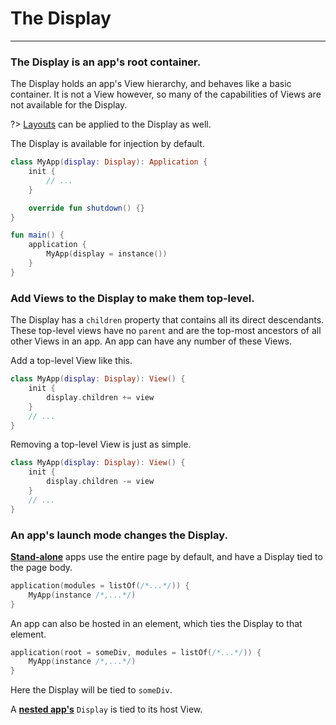# The Display
-------------

### The Display is an app's root container.

The Display holds an app's View hierarchy, and behaves like a basic container. It is not a View however, so many of the capabilities
of Views are not available for the Display.

?> [Layouts](positioning.md?id=layouts-1) can be applied to the Display as well.

The Display is available for injection by default.

```kotlin
class MyApp(display: Display): Application {
    init {
        // ...
    }

    override fun shutdown() {}
}

fun main() {
    application {
        MyApp(display = instance())
    }
}
```

### Add Views to the Display to make them top-level.

The Display has a `children` property that contains all its direct descendants. These top-level views have no
`parent` and are the top-most ancestors of all other Views in an app. An app can have any number of these Views.

Add a top-level View like this.

```kotlin
class MyApp(display: Display): View() {
    init {
        display.children += view
    }
    // ...
}
```

Removing a top-level View is just as simple.

```kotlin
class MyApp(display: Display): View() {
    init {
        display.children -= view
    }
    // ...
}
```

### An app's launch mode changes the Display.

[**Stand-alone**](applications.md?id=stand-alone) apps use the entire page by default, and have a Display tied to the page body.

```kotlin
application(modules = listOf(/*...*/)) {
    MyApp(instance /*,...*/)
}
```

An app can also be hosted in an element, which ties the Display to that element.

```kotlin
application(root = someDiv, modules = listOf(/*...*/)) {
    MyApp(instance /*,...*/)
}
```

Here the Display will be tied to `someDiv`.

A [**nested app's**](applications.md?id=nested) `Display` is tied to its host View.
